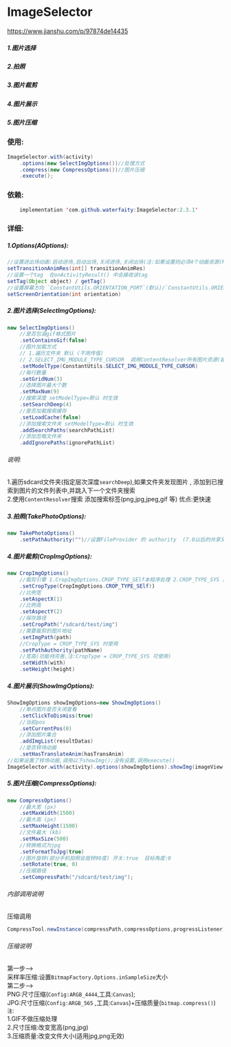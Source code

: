 # ImageSelector 
https://www.jianshu.com/p/97874de14435
##### 1.图片选择
##### 2.拍照
##### 3.图片裁剪
##### 4.图片展示
##### 5.图片压缩

### 使用:
```java
ImageSelector.with(activity)
    .options(new SelectImgOptions())//处理方式
    .compress(new CompressOptions())//图片压缩
    .execute();
```

### 依赖:
```java
    implementation 'com.github.waterfaity:ImageSelector:2.3.1'
```
### 详细:
##### 1.Options(AOptions): 
```java 
//设置进出场动画:启动进场,启动出场,关闭进场,关闭出场(注:如果设置则必须4个动画资源(R.anim.*))
setTransitionAnimRes(int[] transitionAnimRes) 
//设置一个tag  在onActivityResult() 中会接收该tag
setTag(Object object) / getTag()   
//设置屏幕方向 `ConstantUtils.ORIENTATION_PORT`(默认)/`ConstantUtils.ORIENTATION_LAND`
setScreenOrientation(int orientation) 

```

##### 2.图片选择(SelectImgOptions):
```java
new SelectImgOptions() 
    //是否包涵gif格式图片
    .setContainsGif(false) 
    //图片加载方式 
    // 1.遍历文件夹 默认 (不用传值) 
    // 2.SELECT_IMG_MODULE_TYPE_CURSOR  调用ContentResolver所有图片资源(建议:速度更快)
    .setModelType(ConstantUtils.SELECT_IMG_MODULE_TYPE_CURSOR)
    //每行数量
    .setGridNum(3)
    //选择图片最大个数
    .setMaxNum(9)
    //搜索深度 setModelType=默认 时生效
    .setSearchDeep(4)
    //是否加载搜索缓存
    .setLoadCache(false)
    //添加搜索文件夹 setModelType=默认 时生效
    .addSearchPaths(searchPathList)
    //添加忽略文件夹
    .addIgnorePaths(ignorePathList) 
```
###### 说明:
1.遍历sdcard文件夹(指定层次深度`searchDeep`),如果文件夹发现图片 , 添加到已搜索到图片的文件列表中,并跳入下一个文件夹搜索  
2.使用`ContentResolver`搜索 添加搜索标签(png,jpg,jpeg,gif 等) 优点:更快速

##### 3.拍照(TakePhotoOptions):
```java
new TakePhotoOptions() 
    .setPathAuthority("")//设置FileProvider 的 authority  (7.0以后的共享文件)
```
##### 4.图片裁剪(CropImgOptions):
```java
new CropImgOptions()
    //裁剪引擎 1.CropImgOptions.CROP_TYPE_SElf本程序处理 2.CROP_TYPE_SYS 系统或第三方处理
    .setCropType(CropImgOptions.CROP_TYPE_SElf))
    //比例宽
    .setAspectX(1)
    //比例高
    .setAspectY(2)
    //保存路径
    .setCropPath("/sdcard/test/img")
    //需要裁剪的图片地址
    .setImgPath(path)
    //CropType = CROP_TYPE_SYS 时使用
    .setPathAuthority(pathName)
    //宽高(功能待完善,注:CropType = CROP_TYPE_SYS 可使用)
    .setWidth(with)
    .setHeight(height)
```
##### 4.图片展示(ShowImgOptions):
```java
ShowImgOptions showImgOptions=new ShowImgOptions()
    //单点图片是否关闭查看
    .setClickToDismiss(true)
    //当前pos
    .setCurrentPos(0)
    //添加图片集合
    .addImgList(resultDatas)
    //是否转场动画
    .setHasTranslateAnim(hasTransAnim)
//如果设置了转场动画,调用以下showImg();没有设置,调用execute()
ImageSelector.with(activity).options(showImgOptions).showImg(imageView,transitionName)
```
##### 5.图片压缩(CompressOptions):

```java
new CompressOptions()
    //最大宽 (px)
    .setMaxWidth(1500)
    //最大高 (px)
    .setMaxHeight(1500)
    //文件最大 (kb)
    .setMaxSize(500)
    //转换格式为jpg
    .setFormatToJpg(true)
    //图片旋转(部分手机拍照会旋转90度) 开关:true  目标角度:0
    .setRotate(true, 0)
    //压缩路径
    .setCompressPath("/sdcard/test/img");
``` 
###### 内部调用说明
压缩调用
```java
CompressTool.newInstance(compressPath,compressOptions,progressListener).compress(arrayList)
```
###### 压缩说明
第一步-->  
采样率压缩:设置`BitmapFactory.Options.inSampleSize`大小  
第二步-->  
PNG:尺寸压缩(`Config:ARGB_4444`,工具:`Canvas`);  
JPG:尺寸压缩(`Config:ARGB_565` ,工具:`Canvas`)+压缩质量(`bitmap.compress()`)  
`注`:  
1.GIF不做压缩处理  
2.尺寸压缩:改变宽高(png,jpg)  
3.压缩质量:改变文件大小(适用jpg,png无效)  



